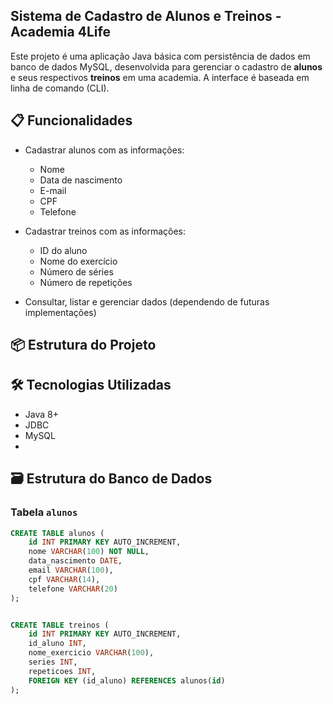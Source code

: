 ## Sistema de Cadastro de Alunos e Treinos - Academia 4Life

Este projeto é uma aplicação Java básica com persistência de dados em banco de dados MySQL, desenvolvida para gerenciar o cadastro de **alunos** e seus respectivos **treinos** em uma academia. A interface é baseada em linha de comando (CLI).

## 📋 Funcionalidades

- Cadastrar alunos com as informações:
  - Nome
  - Data de nascimento
  - E-mail
  - CPF
  - Telefone
    
- Cadastrar treinos com as informações:
  - ID do aluno
  - Nome do exercício
  - Número de séries
  - Número de repetições

- Consultar, listar e gerenciar dados (dependendo de futuras implementações)

## 📦 Estrutura do Projeto


## 🛠️ Tecnologias Utilizadas

- Java 8+
- JDBC
- MySQL
- 

## 🗃️ Estrutura do Banco de Dados

### Tabela `alunos`

```sql
CREATE TABLE alunos (
    id INT PRIMARY KEY AUTO_INCREMENT,
    nome VARCHAR(100) NOT NULL,
    data_nascimento DATE,
    email VARCHAR(100),
    cpf VARCHAR(14),
    telefone VARCHAR(20)
);


CREATE TABLE treinos (
    id INT PRIMARY KEY AUTO_INCREMENT,
    id_aluno INT,
    nome_exercicio VARCHAR(100),
    series INT,
    repeticoes INT,
    FOREIGN KEY (id_aluno) REFERENCES alunos(id)
);


